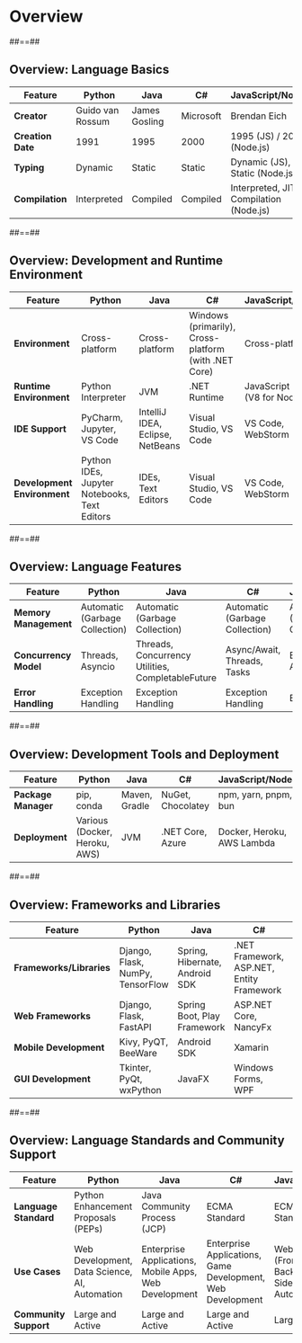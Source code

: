 <!-- .slide: class="transition-bg-green-5 left" -->

# Overview

##==##

<!-- .slide: class="with-code" -->

## Overview: Language Basics 

| **Feature**           | **Python**                 | **Java**                   | **C#**                     | **JavaScript/NodeJS**          |
|-----------------------|--------------------------|----------------------------|-----------------------------|--------------------------------|
| **Creator**           | Guido van Rossum         | James Gosling              | Microsoft                   | Brendan Eich                   |
| **Creation Date**     | 1991                     | 1995                       | 2000                        | 1995 (JS) / 2009 (Node.js)    |
| **Typing**            | Dynamic                  | Static                     | Static                      | Dynamic (JS), Static (Node.js) |
| **Compilation**       | Interpreted              | Compiled                   | Compiled                    | Interpreted, JIT Compilation (Node.js) |

##==##

<!-- .slide: class="with-code" -->

## Overview: Development and Runtime Environment

| **Feature**               | **Python**                             | **Java**                    | **C#**                               | **JavaScript/NodeJS**            |
|---------------------------|-----------------------------------------|-----------------------------|--------------------------------------|-----------------------------------|
| **Environment**           | Cross-platform                          | Cross-platform              | Windows (primarily), Cross-platform (with .NET Core) | Cross-platform                    |
| **Runtime Environment**   | Python Interpreter                     | JVM                         | .NET Runtime                         | JavaScript Engine (V8 for Node.js) |
| **IDE Support**           | PyCharm, Jupyter, VS Code              | IntelliJ IDEA, Eclipse, NetBeans | Visual Studio, VS Code          | VS Code, WebStorm                |
| **Development Environment** | Python IDEs, Jupyter Notebooks, Text Editors | IDEs, Text Editors          | Visual Studio, VS Code               | VS Code, WebStorm                |

##==##

<!-- .slide: class="with-code" -->

## Overview: Language Features

| **Feature**               | **Python**                             | **Java**                    | **C#**                               | **JavaScript/NodeJS**            |
|---------------------------|-----------------------------------------|-----------------------------|--------------------------------------|-----------------------------------|
| **Memory Management**     | Automatic (Garbage Collection)          | Automatic (Garbage Collection) | Automatic (Garbage Collection)       | Automatic (Garbage Collection)   |
| **Concurrency Model**     | Threads, Asyncio                        | Threads, Concurrency Utilities, CompletableFuture | Async/Await, Threads, Tasks | Event Loop, Async/Await       |
| **Error Handling**        | Exception Handling                      | Exception Handling          | Exception Handling                   | Exception Handling                |

##==##

<!-- .slide: class="with-code" -->

## Overview: Development Tools and Deployment

| **Feature**               | **Python**                             | **Java**                    | **C#**                               | **JavaScript/NodeJS**            |
|---------------------------|-----------------------------------------|-----------------------------|--------------------------------------|-----------------------------------|
| **Package Manager**       | pip, conda                              | Maven, Gradle               | NuGet, Chocolatey                    | npm, yarn, pnpm, bun              |
| **Deployment**            | Various (Docker, Heroku, AWS)           | JVM                         | .NET Core, Azure                     | Docker, Heroku, AWS Lambda        |

##==##

<!-- .slide: class="with-code" -->

## Overview: Frameworks and Libraries

| **Feature**               | **Python**                             | **Java**                    | **C#**                               | **JavaScript/NodeJS**            |
|---------------------------|-----------------------------------------|-----------------------------|--------------------------------------|-----------------------------------|
| **Frameworks/Libraries**  | Django, Flask, NumPy, TensorFlow        | Spring, Hibernate, Android SDK | .NET Framework, ASP.NET, Entity Framework | Express.js, React.js, Angular, Vue.js |
| **Web Frameworks**        | Django, Flask, FastAPI                  | Spring Boot, Play Framework | ASP.NET Core, NancyFx                | Express.js, Koa, NestJS           |
| **Mobile Development**    | Kivy, PyQT, BeeWare                     | Android SDK                 | Xamarin                              | React Native, Ionic, NativeScript |
| **GUI Development**       | Tkinter, PyQt, wxPython                 | JavaFX                      | Windows Forms, WPF                   | Electron, React Native (Mobile)   |

##==##

<!-- .slide: class="with-code" -->

## Overview: Language Standards and Community Support

| **Feature**               | **Python**                             | **Java**                    | **C#**                               | **JavaScript/NodeJS**            |
|---------------------------|-----------------------------------------|-----------------------------|--------------------------------------|-----------------------------------|
| **Language Standard**     | Python Enhancement Proposals (PEPs)     | Java Community Process (JCP) | ECMA Standard                        | ECMAScript Standard               |
| **Use Cases**             | Web Development, Data Science, AI, Automation | Enterprise Applications, Mobile Apps, Web Development | Enterprise Applications, Game Development, Web Development | Web Development (Front-end and Back-end), Server-Side Development, Automation |
| **Community Support**     | Large and Active                        | Large and Active            | Large and Active                    | Large and Active                 |
